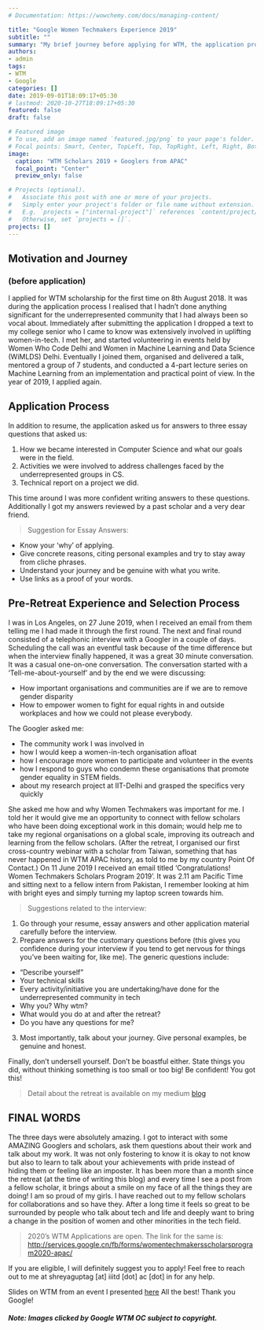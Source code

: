```yaml
---
# Documentation: https://wowchemy.com/docs/managing-content/

title: "Google Women Techmakers Experience 2019"
subtitle: ""
summary: "My brief journey before applying for WTM, the application process (and takeaways) and an insight into what goes in the WTM retreat"
authors: 
- admin
tags:
- WTM
- Google
categories: []
date: 2019-09-01T18:09:17+05:30
# lastmod: 2020-10-27T18:09:17+05:30
featured: false
draft: false

# Featured image
# To use, add an image named `featured.jpg/png` to your page's folder.
# Focal points: Smart, Center, TopLeft, Top, TopRight, Left, Right, BottomLeft, Bottom, BottomRight.
image:
  caption: "WTM Scholars 2019 + Googlers from APAC"
  focal_point: "Center"
  preview_only: false

# Projects (optional).
#   Associate this post with one or more of your projects.
#   Simply enter your project's folder or file name without extension.
#   E.g. `projects = ["internal-project"]` references `content/project/deep-learning/index.md`.
#   Otherwise, set `projects = []`.
projects: []
---
```


## Motivation and Journey 
### (before application)
I applied for WTM scholarship for the first time on 8th August 2018. It was during the application process I realised that I hadn’t done anything significant for the underrepresented community that I had always been so vocal about. Immediately after submitting the application I dropped a text to my college senior who I came to know was extensively involved in uplifting women-in-tech. I met her, and started volunteering in events held by Women Who Code Delhi and Women in Machine Learning and Data Science (WiMLDS) Delhi. Eventually I joined them, organised and delivered a talk, mentored a group of 7 students, and conducted a 4-part lecture series on Machine Learning from an implementation and practical point of view. In the year of 2019, I applied again.

## Application Process
In addition to resume, the application asked us for answers to three essay questions that asked us:

1. How we became interested in Computer Science and what our goals were in the field.
2. Activities we were involved to address challenges faced by the underrepresented groups in CS.
3. Technical report on a project we did.

This time around I was more confident writing answers to these questions. Additionally I got my answers reviewed by a past scholar and a very dear friend.

> Suggestion for Essay Answers:
- Know your ‘why’ of applying.
- Give concrete reasons, citing personal examples and try to stay away from cliche phrases.
- Understand your journey and be genuine with what you write.
- Use links as a proof of your words.

## Pre-Retreat Experience and Selection Process
I was in Los Angeles, on 27 June 2019, when I received an email from them telling me I had made it through the first round. The next and final round consisted of a telephonic interview with a Googler in a couple of days. Scheduling the call was an eventful task because of the time difference but when the interview finally happened, it was a great 30 minute conversation. It was a casual one-on-one conversation. The conversation started with a ‘Tell-me-about-yourself’ and by the end we were discussing:
- How important organisations and communities are if we are to remove gender disparity
- How to empower women to fight for equal rights in and outside workplaces and how we could not please everybody.

The Googler asked me:
- The community work I was involved in
- how I would keep a women-in-tech organisation afloat
- how I encourage more women to participate and volunteer in the events
- how I respond to guys who condemn these organisations that promote gender equality in STEM fields.
- about my research project at IIT-Delhi and grasped the specifics very quickly

She asked me how and why Women Techmakers was important for me. I told her it would give me an opportunity to connect with fellow scholars who have been doing exceptional work in this domain; would help me to take my regional organisations on a global scale, improving its outreach and learning from the fellow scholars. (After the retreat, I organised our first cross-country webinar with a scholar from Taiwan, something that has never happened in WTM APAC history, as told to me by my country Point Of Contact.) On 11 June 2019 I received an email titled ‘Congratulations! Women Techmakers Scholars Program 2019’. It was 2.11 am Pacific Time and sitting next to a fellow intern from Pakistan, I remember looking at him with bright eyes and simply turning my laptop screen towards him.

> Suggestions related to the interview:
1. Go through your resume, essay answers and other application material carefully before the interview.
2. Prepare answers for the customary questions before (this gives you confidence during your interview if you tend to get nervous for things you’ve been waiting for, like me). The generic questions include:
  - “Describe yourself”
  - Your technical skills
  - Every activity/initiative you are undertaking/have done for the underrepresented community in tech
  - Why you? Why wtm?
  - What would you do at and after the retreat?
  - Do you have any questions for me?
3. Most importantly, talk about your journey. Give personal examples, be genuine and honest.

Finally, don’t undersell yourself. Don’t be boastful either. State things you did, without thinking something is too small or too big! Be confident! You got this!

> Detail about the retreat is available on my medium [blog](https://medium.com/climb-dtu/google-women-techmakers-experience-2019-a9b1d0e19877)

## FINAL WORDS
The three days were absolutely amazing. I got to interact with some AMAZING Googlers and scholars, ask them questions about their work and talk about my work. It was not only fostering to know it is okay to not know but also to learn to talk about your achievements with pride instead of hiding them or feeling like an imposter. It has been more than a month since the retreat (at the time of writing this blog) and every time I see a post from a fellow scholar, it brings about a smile on my face of all the things they are doing! I am so proud of my girls. I have reached out to my fellow scholars for collaborations and so have they. After a long time it feels so great to be surrounded by people who talk about tech and life and deeply want to bring a change in the position of women and other minorities in the tech field.

> 2020’s WTM Applications are open. The link for the same is: http://services.google.cn/fb/forms/womentechmakersscholarsprogram2020-apac/

If you are eligible, I will definitely suggest you to apply! Feel free to reach out to me at shreyaguptag [at] iiitd [dot] ac [dot] in for any help.

Slides on WTM from an event I presented [here](https://bit.ly/2FKJP4Q)
All the best! Thank you Google!

##### Note: Images clicked by Google WTM OC subject to copyright.